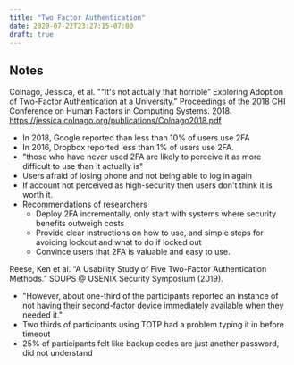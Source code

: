 ```yaml
---
title: "Two Factor Authentication"
date: 2020-07-22T23:27:15-07:00
draft: true
---
```


## Notes

Colnago, Jessica, et al. "“It's not actually that horrible” Exploring Adoption of Two-Factor Authentication at a University." Proceedings of the 2018 CHI Conference on Human Factors in Computing Systems. 2018. https://jessica.colnago.org/publications/Colnago2018.pdf

-   In 2018, Google reported than less than 10% of users use 2FA
-   In 2016, Dropbox reported less than 1% of users use 2FA.
-   "those who have never used 2FA are likely to perceive it as more difficult to use than it actually is"
-   Users afraid of losing phone and not being able to log in again
-   If account not perceived as high-security then users don't think it is worth it.
-   Recommendations of researchers
    -   Deploy 2FA incrementally, only start with systems where security benefits outweigh costs
    -   Provide clear instructions on how to use, and simple steps for avoiding lockout and what to do if locked out
    -   Convince users that 2FA is valuable and easy to use.

Reese, Ken et al. “A Usability Study of Five Two-Factor Authentication Methods.” SOUPS @ USENIX Security Symposium (2019).

-   "However, about one-third of the participants reported an instance of not having their second-factor
    device immediately available when they needed it."
-   Two thirds of participants using TOTP had a problem typing it in before timeout
-   25% of participants felt like backup codes are just another password, did not understand